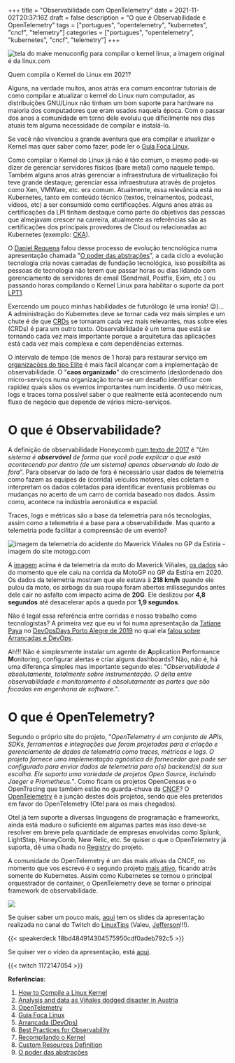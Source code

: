 +++
title = "Observabilidade com OpenTelemetry"
date = 2021-11-02T20:37:16Z
draft = false
description = "O que é Observabilidade e OpenTelemetry"
tags = ["portugues", "opentelemetry", "kubernetes", "cncf", "telemetry"]
categories = ["portugues", "opentelemetry", "kubernetes", "cncf", "telemetry"]
+++

![tela do make menuconfig para compilar o kernel linux, a imagem original é da linux.com](/images/kernel_compile_1.jpg) 

Quem compila o Kernel do Linux em 2021?
 
Alguns, na verdade muitos, anos atrás era comum encontrar tutoriais de como compilar e atualizar o kernel do Linux num computador, as distribuições GNU/Linux não tinham um bom suporte para hardware na maioria dos computadores que eram usados naquela época. Com o passar dos anos a comunidade em torno dele evoluiu que dificilmente nos dias atuais tem alguma necessidade de compilar e instalá-lo.
 
Se você não vivenciou a grande aventura que era compilar e atualizar o Kernel mas quer saber como fazer, pode ler o [Guia Foca Linux](https://www.guiafoca.org/guiaonline/intermediario/ch16s11.html).
 
Como compilar o Kernel do Linux já não é tão comum, o mesmo pode-se dizer de gerenciar servidores físicos (bare metal) como naquele tempo. Também alguns anos atrás gerenciar a infraestrutura de virtualização foi teve grande destaque; gerenciar essa infraestrutura através de projetos como Xen, VMWare, etc. era comum. Atualmente, essa relevância está no Kubernetes, tanto em conteúdo técnico (textos, treinamentos, podcast, vídeos, etc) a ser consumido como certificações. Alguns anos atrás as certificações da LPI tinham destaque como parte do objetivos das pessoas que almejavam crescer na carreira, atualmente as referências são as certificações dos principais provedores de Cloud ou relacionadas ao Kubernetes (exemplo: [CKA](https://www.cncf.io/certification/cka/)).
 
O [Daniel Requena](https://twitter.com/daniel_requena) falou desse processo de evolução tencnológica numa apresentação chamada "[O poder das abstrações](https://speakerdeck.com/drequena/o-poder-da-abstracao)", a cada ciclo a evolução tecnologia cria novas camadas de fundação tecnológica, isso possibilita as pessoas de tecnologia não terem que passar horas ou dias lidando com gerenciamento de servidores de email (Sendmail, Postfix, Exim, etc.) ou passando horas compilando o Kernel Linux para habilitar o suporte da port [LPT1](https://en.wikipedia.org/wiki/Parallel_port).
 
Exercendo um pouco minhas habilidades de futurólogo (é uma ironia! 😉)... A administração do Kubernetes deve se tornar cada vez mais simples e um chute é de que [CRDs](https://kubernetes.io/docs/concepts/extend-kubernetes/api-extension/custom-resources/) se tornaram cada vez mais relevantes, mas sobre eles (CRDs) é para um outro texto. Observabilidade é um tema que está se tornando cada vez mais importante porque a arquitetura das aplicações está cada vez mais complexa e com dependências externas.
 
O intervalo de tempo (de menos de 1 hora) para restaurar serviço em [organizações do tipo Elite](https://cloud.google.com/blog/products/devops-sre/announcing-dora-2021-accelerate-state-of-devops-report) é mais fácil alcançar com a implementação de observabilidade. O "**caos organizado**" do crescimento (des)ordenado dos micro-serviços numa organização torna-se um desafio identificar com rapidez quais sãos os eventos importantes num incidente. O uso métricas, logs e traces torna possível saber o que realmente está acontecendo num fluxo de negócio que depende de vários micro-serviços.
 
# O que é Observabilidade?
 
A definição de observabilidade Honeycomb [num texto de 2017](https://www.honeycomb.io/blog/best-practices-for-observability/) é "*Um sistema é **observável** de forma que você pode explicar o que está acontecendo por dentro (de um sistema) apenas observando do lado de fora*". Para observar do lado de fora é necessário usar dados de telemetria como fazem as equipes de (corrida) veículos motores, eles coletam e interpretam os dados coletados para identificar eventuais problemas ou mudanças no acerto de um carro de corrida baseado nos dados. Assim como, acontece na indústria aeronáutica e espacial.
 
Traces, logs e métricas são a base da telemetria para nós tecnologias, assim como a telemetria é a base para a observabilidade. Mas quanto a telemetria pode facilitar a compreensão de um evento?
 
![imagem da telemetria do acidente do Maverick Viñales no GP da Estíria - imagem do site motogp.com](/images/telemetria_vinales_styria.jpg)
 
A [imagem](https://www.motogp.com/en/news/2020/08/26/analysis-and-data-as-vinales-dodged-disaster-in-austria/341765) acima é da telemetria da moto do Maverick Viñales, [os dados](https://www.motogp.com/en/news/2020/08/26/analysis-and-data-as-vinales-dodged-disaster-in-austria/341765) são do momento que ele caiu na corrida da MotoGP no GP da Estíria em 2020. Os dados da telemetria mostram que ele estava à **218 km/h** quando ele pulou da moto, os airbags da sua roupa foram abertos milissegundos antes dele cair no asfalto com impacto acima de **20G**. Ele deslizou por **4,8 segundos** até desacelerar após a queda por **1,9 segundos**.

Não é legal essa referência entre corridas e nosso trabalho como tecnologistas? A primeira vez que eu vi foi numa apresentação da [Tatiane Paya](https://www.linkedin.com/in/tatypaya) no [DevOpsDays Porto Alegre de 2019](https://devopsdays.org/events/2019-porto-alegre/welcome/) no qual ela [falou sobre Arrancadas e DevOps](https://speakerdeck.com/tpaya/arrancada-o-que-este-esporte-pode-nos-ensinar-sobre-agilidade-e-performance).
  
Ah!!! Não é simplesmente instalar um agente de **A**pplication **P**erformance **M**onitoring, configurar alertas e criar alguns dashboards? Não, não é, há uma diferença simples mas importante segundo eles: "*Observabilidade é absolutamente, totalmente sobre instrumentação. O delta entre observabilidade e monitoramento é absolutamente as partes que são focadas em engenharia de software.*".
 
# O que é OpenTelemetry?
 
Segundo o próprio site do projeto, "*OpenTelemetry é um conjunto de APIs, SDKs, ferramentas e integrações que foram projetadas para a criação e gerenciamento de dados de telemetria como traces, métricas e logs. O projeto fornece uma implementação agnóstica de fornecedor que pode ser configurado para enviar dados de telemetria para o(s) backend(s) da sua escolha. Ele suporta uma variedade de projetos Open Source, incluindo Jaeger e Prometheus.*". Como ficam os projetos OpenCensus e o OpenTracing que também estão no guarda-chuva da [CNCF](https://www.cncf.io/)? O [OpenTelemetry](https://opentelemetry.io/) é a junção destes dois projetos, sendo que eles preteridos em favor do OpenTelemetry (Otel para os mais chegados).
 
Otel já tem suporte a diversas linguagens de programação e frameworks, ainda está maduro o suficiente em algumas partes mas isso deve-se resolver em breve pela quantidade de empresas envolvidas como Splunk, LightStep, HoneyComb, New Relic, etc. Se quiser o que o OpenTelemetry já suporta, dê uma olhada no [Registry](https://opentelemetry.io/registry/) do projeto.
 
A comunidade do OpenTelemetry é um das mais ativas da CNCF, no momento que vos escrevo é o segundo projeto [mais ativo](https://all.devstats.cncf.io/d/1/activity-repository-groups?orgId=1), ficando atrás somente do Kubernetes. Assim como Kubernetes se tornou o principal orquestrador de container, o OpenTelemetry deve se tornar o principal framework de observabilidade.
 
![](/images/otel_dev_stats.png)
 
Se quiser saber um pouco mais, [aqui](https://speakerdeck.com/fernandoike/observabilidade-com-opentelemetry) tem os slides da apresentação realizada no canal do Twitch do [LinuxTips](https://www.linuxtips.io/) (Valeu, [Jefferson](https://twitter.com/badtux_)!!!).
 
{{< speakerdeck 18bd484914304575950cdf0adeb792c5 >}}
 
Se quiser ver o vídeo da apresentação, está [aqui](https://www.twitch.tv/videos/1172147054).
 
{{< twitch 1172147054 >}}
 

**Referências**:

1. [How to Compile a Linux Kernel](https://www.linux.com/topic/desktop/how-compile-linux-kernel-0/)
2. [Analysis and data as Viñales dodged disaster in Austria](https://www.motogp.com/en/news/2020/08/26/analysis-and-data-as-vinales-dodged-disaster-in-austria/341765)
3. [OpenTelemetry](https://opentelemetry.io/docs/)
4. [Guia Foca Linux](https://www.guiafoca.org/guiaonline/intermediario/ch16s11.html)
5. [Arrancada (DevOps)](https://speakerdeck.com/tpaya/arrancada-o-que-este-esporte-pode-nos-ensinar-sobre-agilidade-e-performance)
6. [Best Practices for Observability](https://www.honeycomb.io/blog/best-practices-for-observability/)
7. [Recompilando o Kernel](https://www.guiafoca.org/guiaonline/intermediario/ch16s11.html)
8. [Custom Resources Definition](https://kubernetes.io/docs/concepts/extend-kubernetes/api-extension/custom-resources/)
9. [O poder das abstrações](https://speakerdeck.com/drequena/o-poder-da-abstracao)